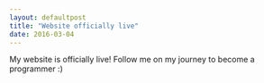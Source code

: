 ```yaml
---
layout: defaultpost
title: "Website officially live"
date: 2016-03-04
---
```


My website is officially live! Follow me on my journey to become a programmer :)
